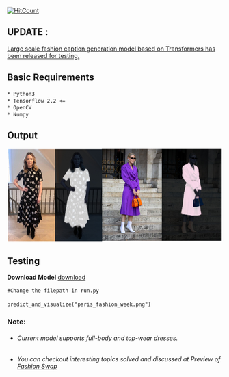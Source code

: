 
[![HitCount](http://hits.dwyl.com/anish9/Fashion-AI-segmentation.svg)](http://hits.dwyl.com/anish9/Fashion-AI-segmentation)

## UPDATE : 
<a href="https://github.com/anish9/deep-fashion-captions">Large scale fashion caption generation model based on Transformers has been released for testing.</a>


## Basic Requirements
```
* Python3
* Tensorflow 2.2 <=
* OpenCV
* Numpy
```
## Output
![results2](https://github.com/anish9/Fashion-AI-segmentation/blob/master/response_result.png)

## Testing
****Download Model****
[download](https://drive.google.com/file/d/1SJbtdkaRMrc0EtbwiMXbYw_lKYYrKBDb/view?usp=sharing)

```
#Change the filepath in run.py

predict_and_visualize("paris_fashion_week.png")
```

### Note:
* ###### Current model supports full-body and top-wear dresses.

* ###### You can checkout interesting topics solved and discussed at Preview of <a href ="https://github.com/anish9/Fashion-Transfer">Fashion Swap</a>

